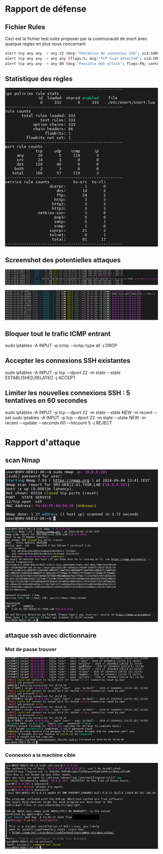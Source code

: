 # Rapport de défense

## Fichier Rules

Ceci est le fichier test.rules proposer par la communauté de snort avec quelque regles en plus nous concernant

```bash
alert tcp any any -> any 22 (msg:"Tentative de connexion SSH"; sid:1000002; rev:1;)
alert tcp any any -> any any (flags:S; msg:"TCP Scan detected"; sid:1000003; rev:1;)
alert tcp any any -> any 80 (msg:"Possible DoS attack"; flags:PA; content:"GET / HTTP/1.1"; flow:to_server,established;>alert tcp any any -> any 4444 (msg:"Reverse Shell Attempt"; flow:to_server,established; content:"|2f 62 69 6e 2f 62 61 >
```
## Statistique des règles

![alt tag](https://github.com/Zennael/AIS/blob/main/Rendu/Screenshot/RulesCount.png)

## Screenshot des potentielles attaques

![alt tag](https://github.com/Zennael/AIS/blob/main/Rendu/Screenshot/ICMP.png)

![alt tag](https://github.com/Zennael/AIS/blob/main/Rendu/Screenshot/ICMP2.png)

## Bloquer tout le trafic ICMP entrant
sudo iptables -A INPUT -p icmp --icmp-type all -j DROP

## Accepter les connexions SSH existantes
sudo iptables -A INPUT -p tcp --dport 22 -m state --state ESTABLISHED,RELATED -j ACCEPT

## Limiter les nouvelles connexions SSH : 5 tentatives en 60 secondes
sudo iptables -A INPUT -p tcp --dport 22 -m state --state NEW -m recent --set
sudo iptables -A INPUT -p tcp --dport 22 -m state --state NEW -m recent --update --seconds 60 --hitcount 5 -j REJECT

# Rapport d'attaque

## scan Nmap

![alt tag](https://github.com/Zennael/AIS/blob/main/Rendu/Screenshot/NMAPort.png)

![alt tag](https://github.com/Zennael/AIS/blob/main/Rendu/Screenshot/NMAPA.png)

## attaque ssh avec dictionnaire 

### Mot de passe trouver

![alt tag](https://github.com/Zennael/AIS/blob/main/Rendu/Screenshot/SSHOK.png)

### Connexion a la machine cible

![alt tag](https://github.com/Zennael/AIS/blob/main/Rendu/Screenshot/SSHOK2.png)
